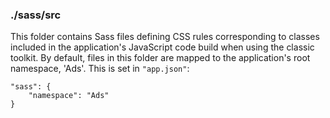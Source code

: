 ### ./sass/src

This folder contains Sass files defining CSS rules corresponding to classes
included in the application's JavaScript code build when using the classic toolkit.
By default, files in this folder are mapped to the application's root namespace, 'Ads'.
This is set in `"app.json"`:

    "sass": {
        "namespace": "Ads"
    }